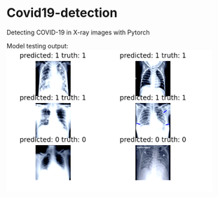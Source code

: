 # Covid19-detection
Detecting COVID-19 in X-ray images with Pytorch

Model testing output: 
![Predictions](dataset/preds.PNG)
